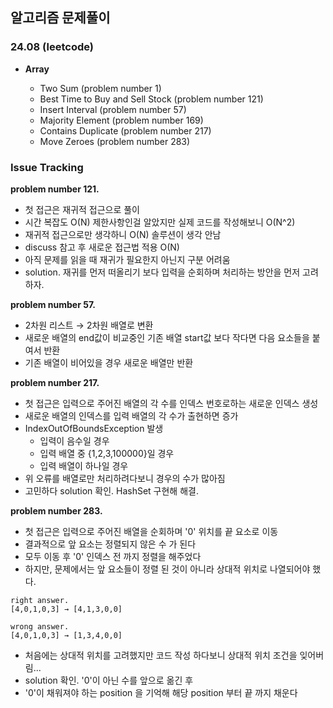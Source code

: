 ## 알고리즘 문제풀이

<h3> 24.08 (leetcode) </h3>

+ <strong> Array </strong>
  
  + Two Sum (problem number 1)
  + Best Time to Buy and Sell Stock (problem number 121)
  + Insert Interval (problem number 57)
  + Majority Element (problem number 169)
  + Contains Duplicate (problem number 217)
  + Move Zeroes (problem number 283)
  
<h3> Issue Tracking </h3>

<strong> problem number 121. </strong>
  
  + 첫 접근은 재귀적 접근으로 풀이
  + 시간 복잡도 O(N) 제한사항인걸 알았지만 실제 코드를 작성해보니 O(N^2)
  + 재귀적 접근으로만 생각하니 O(N) 솔루션이 생각 안남
  + discuss 참고 후 새로운 접근법 적용 O(N)
  + 아직 문제를 읽을 때 재귀가 필요한지 아닌지 구분 어려움
  + solution. 재귀를 먼저 떠올리기 보다 입력을 순회하며 처리하는 방안을 먼저 고려하자.

<strong> problem number 57. </strong>
  
  + 2차원 리스트 → 2차원 배열로 변환
  + 새로운 배열의 end값이 비교중인 기존 배열 start값 보다 작다면 다음 요소들을 붙여서 반환
  + 기존 배열이 비어있을 경우 새로운 배열만 반환

<strong> problem number 217. </strong>
  
  + 첫 접근은 입력으로 주어진 배열의 각 수를 인덱스 번호로하는 새로운 인덱스 생성
  + 새로운 배열의 인덱스를 입력 배열의 각 수가 출현하면 증가
  + IndexOutOfBoundsException 발생
    + 입력이 음수일 경우
    + 입력 배열 중 {1,2,3,100000}일 경우
    + 입력 배열이 하나일 경우
  + 위 오류를 배열로만 처리하려다보니 경우의 수가 많아짐
  + 고민하다 solution 확인. HashSet 구현해 해결.

<strong> problem number 283. </strong>

  + 첫 접근은 입력으로 주어진 배열을 순회하며 '0' 위치를 끝 요소로 이동
  + 결과적으로 앞 요소는 정렬되지 않은 수 가 된다
  + 모두 이동 후 '0' 인덱스 전 까지 정렬을 해주었다
  + 하지만, 문제에서는 앞 요소들이 정렬 된 것이 아니라 상대적 위치로 나열되어야 했다.

```
right answer.
[4,0,1,0,3] → [4,1,3,0,0]

wrong answer.
[4,0,1,0,3] → [1,3,4,0,0]
```

  + 처음에는 상대적 위치를 고려했지만 코드 작성 하다보니 상대적 위치 조건을 잊어버림...
  + solution 확인. '0'이 아닌 수를 앞으로 옮긴 후
  + '0'이 채워져야 하는 position 을 기억해 해당 position 부터 끝 까지 채운다

